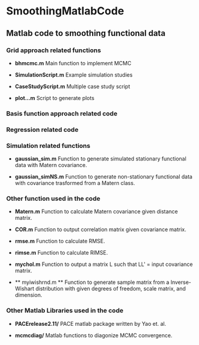 SmoothingMatlabCode
===================

Matlab code to smoothing functional data
--------------------------------------------------------

### Grid approach related functions
- **bhmcmc.m**
Main function to implement MCMC

- **SimulationScript.m**
Example simulation studies

- **CaseStudyScript.m**
Multiple case study script

- **plot...m**
Script to generate plots

### Basis function approach related code

### Regression related code

### Simulation related functions
- **gaussian_sim.m**
Function to generate simulated stationary functional data with Matern covariance.

- **gaussian_simNS.m**
Function to generate non-stationary functional data with covariance trasformed from a Matern class.

### Other function used in the code
- **Matern.m**
Function to calculate Matern covariance given distance matrix.

- **COR.m**
Function to output correlation matrix given covariance matrix.

- **rmse.m**
Function to calculate RMSE.

- **rimse.m**
Function to calculate RIMSE.

- **mychol.m**
Function to output a matrix L such that LL' = input covariance matrix.

- ** myiwishrnd.m **
Function to generate sample matrix from a Inverse-Wishart distribution with given degrees of freedom, scale matrix, and dimension.

### Other Matlab Libraries used in the code

- **PACErelease2.11/**
PACE matlab package written by Yao et. al. 

- **mcmcdiag/**
Matlab functions to diagonize MCMC convergence.

